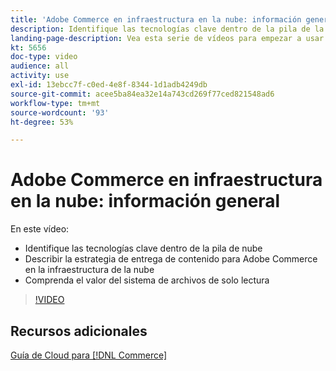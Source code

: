 ```yaml
---
title: 'Adobe Commerce en infraestructura en la nube: información general'
description: Identifique las tecnologías clave dentro de la pila de la nube. Describa la estrategia de entrega de contenido para Adobe Commerce. Comprenda el valor del sistema de archivos de solo lectura.
landing-page-description: Vea esta serie de vídeos para empezar a usar la infraestructura en la nube utilizada para implementar y administrar Adobe Commerce.
kt: 5656
doc-type: video
audience: all
activity: use
exl-id: 13ebcc7f-c0ed-4e8f-8344-1d1adb4249db
source-git-commit: acee5ba84ea32e14a743cd269f77ced821548ad6
workflow-type: tm+mt
source-wordcount: '93'
ht-degree: 53%

---
```


# Adobe Commerce en infraestructura en la nube: información general

En este vídeo:

- Identifique las tecnologías clave dentro de la pila de nube &#x200B;
- Describir la estrategia de entrega de contenido para Adobe Commerce en la infraestructura de la nube
- Comprenda el valor del sistema de archivos de solo lectura

>[!VIDEO](https://video.tv.adobe.com/v/35298?quality=12&learn=on)

## Recursos adicionales

[Guía de Cloud para [!DNL Commerce]](https://devdocs.magento.com/cloud/bk-cloud.html)
